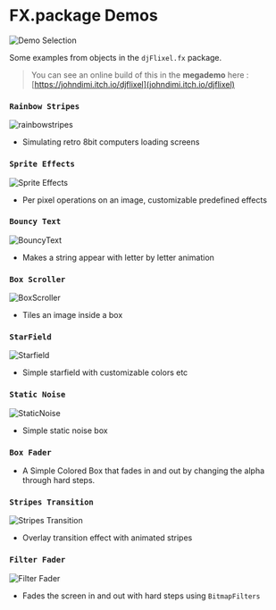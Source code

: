 # FX.package Demos

![Demo Selection](https://i.imgur.com/CpZvXdT.png)

Some examples from objects in the `djFlixel.fx` package.  
>You can see an online build of this in the **megademo** here : [https://johndimi.itch.io/djflixel](johndimi.itch.io/djflixel)

### `Rainbow Stripes`
![rainbowstripes](https://i.imgur.com/EHB0Rg6.png)
- Simulating retro 8bit computers loading screens

### `Sprite Effects`
![Sprite Effects](https://i.imgur.com/Sr5ZWyc.png)
- Per pixel operations on an image, customizable predefined effects

### `Bouncy Text`
![BouncyText](https://i.imgur.com/9QM8xbx.png)
- Makes a string appear with letter by letter animation

### `Box Scroller`
![BoxScroller](https://i.imgur.com/A4T3VVQ.png)
- Tiles an image inside a box

### `StarField`
![Starfield](https://i.imgur.com/X6CLKPU.png)
- Simple starfield with customizable colors etc
 
### `Static Noise`

![StaticNoise](https://i.imgur.com/s8fnJ27.png)
- Simple static noise box

### `Box Fader`
- A Simple Colored Box that fades in and out by changing the alpha through hard steps.

### `Stripes Transition`
![Stripes Transition](https://i.imgur.com/7nKtJ0O.gif)
- Overlay transition effect with animated stripes

### `Filter Fader`
![Filter Fader](https://i.imgur.com/CcvFCks.gif)
- Fades the screen in and out with hard steps using `BitmapFilters`

